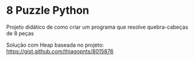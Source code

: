# 8 Puzzle Python
Projeto didático de como criar um programa que resolve quebra-cabeças de 8 peças

Solução com Heap baseada no projeto: https://gist.github.com/thiagopnts/8015876
